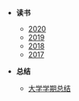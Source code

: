 * __读书__
  * [2020](./docs/reading/2020.md)
  * [2019](./docs/reading/2019.md)
  * [2018](./docs/reading/2018.md)
  * [2017](./docs/reading/2017.md)
  
* __总结__
  * [大学学期总结](./docs/summary/course_summary.md)